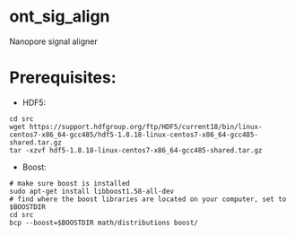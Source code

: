# ont_sig_align
Nanopore signal aligner


# Prerequisites:

- HDF5:
```
cd src
wget https://support.hdfgroup.org/ftp/HDF5/current18/bin/linux-centos7-x86_64-gcc485/hdf5-1.8.18-linux-centos7-x86_64-gcc485-shared.tar.gz
tar -xzvf hdf5-1.8.18-linux-centos7-x86_64-gcc485-shared.tar.gz
```

- Boost:
```
# make sure boost is installed
sudo apt-get install libboost1.58-all-dev
# find where the boost libraries are located on your computer, set to $BOOSTDIR
cd src
bcp --boost=$BOOSTDIR math/distributions boost/
```
